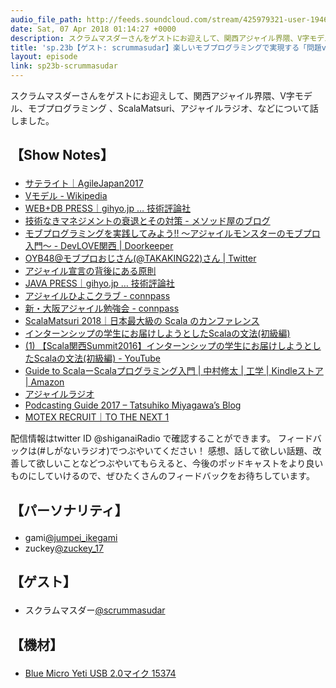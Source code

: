 ```yaml
---
audio_file_path: http://feeds.soundcloud.com/stream/425979321-user-194620696-sp23b-scrummasudar.mp3
date: Sat, 07 Apr 2018 01:14:27 +0000
description: スクラムマスダーさんをゲストにお迎えして、関西アジャイル界隈、V字モデル、モブプログラミング 、ScalaMatsuri、アジャイルラジオ、などについて話しました。
title: 'sp.23b【ゲスト: scrummasudar】楽しいモブプログラミングで実現する「問題vs.私たち」'
layout: episode
link: sp23b-scrummasudar
---
```


<p><span>スクラムマスダーさんをゲストにお迎えして、関西アジャイル界隈、V字モデル、モブプログラミング 、ScalaMatsuri、アジャイルラジオ、などについて話しました。</span></p>
<h2>
  <p>【Show Notes】</p>
</h2>
<ul>
  <li><a href="http://www.agilejapan.org/2017/satellite.html" target="_blank">サテライト｜AgileJapan2017</a></li>
  <li><a href="https://ja.wikipedia.org/wiki/V%E3%83%A2%E3%83%87%E3%83%AB" target="_blank">Vモデル - Wikipedia</a></li>
  <li><a href="http://gihyo.jp/magazine/wdpress" target="_blank">WEB+DB PRESS｜gihyo.jp … 技術評論社</a></li>
  <li><a href="http://simplearchitect.hatenablog.com/entry/2017/06/19/080036" target="_blank">技術なきマネジメントの衰退とその対策 - メソッド屋のブログ</a></li>
  <li><a href="https://devlove-kansai.doorkeeper.jp/events/70480" target="_blank">モブプログラミングを実践してみよう!! 〜アジャイルモンスターのモブプロ入門〜 - DevLOVE関西 | Doorkeeper</a></li>
  <li><a href="https://twitter.com/takaking22" target="_blank">OYB48@モブプロおじさん(@TAKAKING22)さん | Twitter</a></li>
  <li><a href="http://agilemanifesto.org/iso/ja/principles.html" target="_blank">アジャイル宣言の背後にある原則</a></li>
  <li><a href="http://gihyo.jp/magazine/javapress" target="_blank">JAVA PRESS｜gihyo.jp … 技術評論社</a></li>
  <li><a href="https://agile-hiyoko-club.connpass.com/" target="_blank">アジャイルひよこクラブ - connpass</a></li>
  <li><a href="https://shin-osaka-agile.connpass.com/" target="_blank">新・大阪アジャイル勉強会 - connpass</a></li>
  <li><a href="http://2018.scalamatsuri.org/" target="_blank">ScalaMatsuri 2018｜日本最大級の Scala のカンファレンス</a></li>
  <li><a href="https://www.slideshare.net/KentaroMasuda3/scala-66881967" target="_blank">インターンシップの学生にお届けしようとしたScalaの文法(初級編)</a></li>
  <li><a href="https://www.youtube.com/watch?v=sBRdwApR8bE&feature=youtu.be" target="_blank">(1) 【Scala関西Summit2016】インターンシップの学生にお届けしようとしたScalaの文法(初級編) - YouTube</a></li>
  <li><a href="https://www.amazon.co.jp/dp/B00BOBYZTQ" target="_blank">Guide to ScalaーScalaプログラミング入門 | 中村修太 | 工学 | Kindleストア | Amazon</a></li>
  <li><a href="http://agileradio.github.io/" target="_blank">アジャイルラジオ</a></li>
  <li><a href="https://weblog.bulknews.net/podcasting-guide-2017-2e88531a367d" target="_blank">Podcasting Guide 2017 – Tatsuhiko Miyagawa’s Blog</a></li>
  <li><a href="http://www.motex.co.jp/recruit/" target="_blank">MOTEX RECRUIT｜TO THE NEXT 1</a></li>
</ul>
<p><span>
  配信情報はtwitter ID @shiganaiRadio で確認することができます。
  フィードバックは(#しがないラジオ)でつぶやいてください！
  感想、話して欲しい話題、改善して欲しいことなどつぶやいてもらえると、今後のポッドキャストをより良いものにしていけるので、ぜひたくさんのフィードバックをお待ちしています。
</span></p>
<h2>
  <p>【パーソナリティ】</p>
</h2>
<ul>
    <li>gami<a href="https://twitter.com/search?q=%40jumpei_ikegami&src=typd&lang=ja" target="_blank">@jumpei_ikegami</a></li>
    <li>zuckey<a href="https://twitter.com/search?q=%40zuckey_17&src=typd&lang=ja" target="_blank">@zuckey_17</a></li>
</ul>
<h2>
  <p>【ゲスト】</p>
</h2>
<ul>
  <li>スクラムマスダー<a href="https://twitter.com/scrummasudar" target="_blank">@scrummasudar</a></li>
</ul>
<h2>
  <p>【機材】</p>
</h2>
<ul>
    <li><a href="http://amzn.to/2tlkud3" target="_blank">Blue Micro Yeti USB 2.0マイク 15374</a></li>
</ul>
